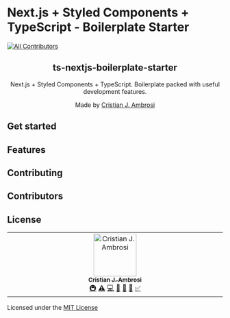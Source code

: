 # Next.js + Styled Components + TypeScript - Boilerplate Starter
<!-- ALL-CONTRIBUTORS-BADGE:START - Do not remove or modify this section -->
[![All Contributors](https://img.shields.io/badge/all_contributors-1-orange.svg?style=flat-square)](#contributors-)
<!-- ALL-CONTRIBUTORS-BADGE:END -->

<div align="center">
  <h2>ts-nextjs-boilerplate-starter</h2>
  <p>Next.js + Styled Components + TypeScript. Boilerplate packed with useful development features.</p>
  <p>Made by <a href="https://www.linkedin.com/in/cjambrosi" target="_blank">Cristian J. Ambrosi</a></p>
</div>

## Get started

## Features

## Contributing

## Contributors

<!-- ALL-CONTRIBUTORS-LIST:START - Do not remove or modify this section -->
<!-- prettier-ignore-start -->
<!-- markdownlint-disable -->

<!-- markdownlint-restore -->
<!-- prettier-ignore-end -->

<!-- ALL-CONTRIBUTORS-LIST:END -->

## License
<!-- ALL-CONTRIBUTORS-LIST:START - Do not remove or modify this section -->
<!-- prettier-ignore-start -->
<!-- markdownlint-disable -->
<table>
  <tbody>
    <tr>
      <td align="center" valign="top" width="14.28%"><a href="https://github.com/cjambrosi"><img src="https://avatars.githubusercontent.com/u/9125404?v=4?s=100" width="100px;" alt="Cristian J. Ambrosi"/><br /><sub><b>Cristian J. Ambrosi</b></sub></a><br /><a href="#infra-cjambrosi" title="Infrastructure (Hosting, Build-Tools, etc)">🚇</a> <a href="https://github.com/cjambrosi/ts-nextjs-boilerplate-starter/commits?author=cjambrosi" title="Tests">⚠️</a> <a href="https://github.com/cjambrosi/ts-nextjs-boilerplate-starter/commits?author=cjambrosi" title="Code">💻</a> <a href="https://github.com/cjambrosi/ts-nextjs-boilerplate-starter/commits?author=cjambrosi" title="Documentation">📖</a> <a href="https://github.com/cjambrosi/ts-nextjs-boilerplate-starter/pulls?q=is%3Apr+reviewed-by%3Acjambrosi" title="Reviewed Pull Requests">👀</a> <a href="#maintenance-cjambrosi" title="Maintenance">🚧</a> <a href="#tutorial-cjambrosi" title="Tutorials">✅</a></td>
    </tr>
  </tbody>
</table>

<!-- markdownlint-restore -->
<!-- prettier-ignore-end -->

<!-- ALL-CONTRIBUTORS-LIST:END -->

Licensed under the [MIT License](LICENSE)
